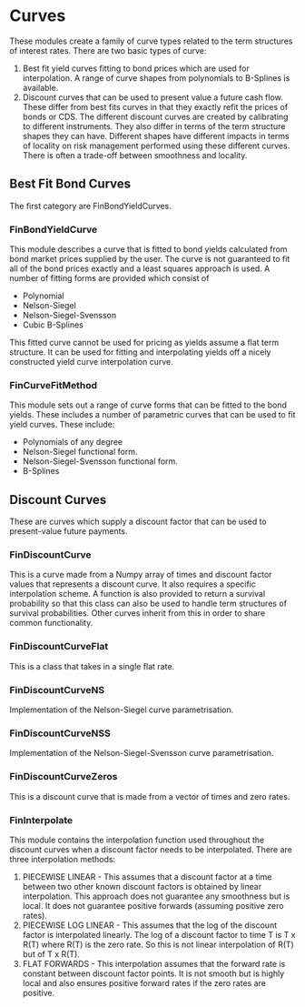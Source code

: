 # Curves
These modules create a family of curve types related to the term structures of interest rates. There are two basic types of curve:

1. Best fit yield curves fitting to bond prices which are used for interpolation. A range of curve shapes from polynomials to B-Splines is available.
2. Discount curves that can be used to present value a future cash flow. These differ from best fits curves in that they exactly refit the prices of bonds or CDS. The different discount curves are created by calibrating to different instruments. They also differ in terms of the term structure shapes they can have. Different shapes have different impacts in terms of locality on risk management performed using these different curves. There is often a trade-off between smoothness and locality.

## Best Fit Bond Curves
The first category are FinBondYieldCurves.

### FinBondYieldCurve
This module describes a curve that is fitted to bond yields calculated from bond market prices supplied by the user. The curve is not guaranteed to fit all of the bond prices exactly and a least squares approach is used. A number of fitting forms are provided which consist of 

* Polynomial 
* Nelson-Siegel
* Nelson-Siegel-Svensson
* Cubic B-Splines

This fitted curve cannot be used for pricing as yields assume a flat term structure. It can be used for fitting and interpolating yields off a nicely constructed yield curve interpolation curve.

### FinCurveFitMethod
This module sets out a range of curve forms that can be fitted to the bond yields. These includes a number of parametric curves that can be used to fit yield curves. These include:
* Polynomials of any degree 
* Nelson-Siegel functional form. 
* Nelson-Siegel-Svensson functional form.
* B-Splines

## Discount Curves
These are curves which supply a discount factor that can be used to present-value future payments.

### FinDiscountCurve
This is a curve made from a Numpy array of times and discount factor values that represents a discount curve. It also requires a specific interpolation scheme. A function is also provided to return a survival probability so that this class can also be used to handle term structures of survival probabilities. Other curves inherit from this in order to share common functionality.

### FinDiscountCurveFlat
This is a class that takes in a single flat rate. 

### FinDiscountCurveNS
Implementation of the Nelson-Siegel curve parametrisation.

### FinDiscountCurveNSS
Implementation of the Nelson-Siegel-Svensson curve parametrisation.

### FinDiscountCurveZeros
This is a discount curve that is made from a vector of times and zero rates.


### FinInterpolate
This module contains the interpolation function used throughout the discount curves when a discount factor needs to be interpolated. There are three interpolation methods:

1. PIECEWISE LINEAR - This assumes that a discount factor at a time between two other known discount factors is obtained by linear interpolation. This approach does not guarantee any smoothness but is local. It does not guarantee positive forwards (assuming positive zero rates).
2. PIECEWISE LOG LINEAR - This assumes that the log of the discount factor is interpolated linearly. The log of a discount factor to time T is T x R(T) where R(T) is the zero rate. So this is not linear interpolation of R(T) but of T x R(T).
3. FLAT FORWARDS - This interpolation assumes that the forward rate is constant between discount factor points. It is not smooth but is highly local and also ensures positive forward rates if the zero rates are positive.
